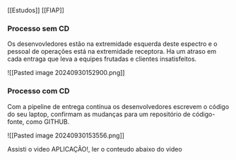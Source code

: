 [[Estudos]] [[FIAP]]

### Processo sem CD

Os desenvovledores estão na extremidade esquerda deste espectro e o pessoal de operações está na extremidade receptora.
Ha um atraso em cada entraga que leva a equipes frutadas e clientes insatisfeitos.

![[Pasted image 20240930152900.png]]

### Processo com CD

Com a pipeline de entrega contínua os desenvolvedores escrevem o código do seu laptop, confirmam as mudanças para um repositório de código-fonte, como GITHUB.

![[Pasted image 20240930153556.png]]

Assisti o video APLICAÇÃO!, ler o conteudo abaixo do video